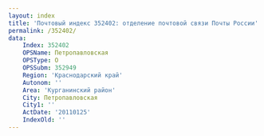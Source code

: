 ```yaml
---
layout: index
title: 'Почтовый индекс 352402: отделение почтовой связи Почты России'
permalink: /352402/
data:
    Index: 352402
    OPSName: Петропавловская
    OPSType: О
    OPSSubm: 352949
    Region: 'Краснодарский край'
    Autonom: ''
    Area: 'Курганинский район'
    City: Петропавловская
    City1: ''
    ActDate: '20110125'
    IndexOld: ''
---
```

